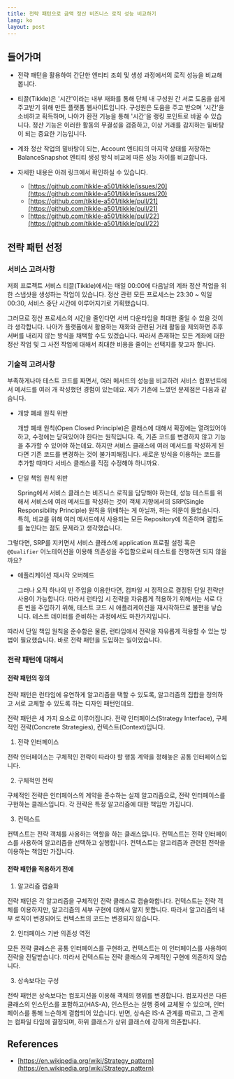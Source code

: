 ```yaml
---
title: 전략 패턴으로 금액 정산 비즈니스 로직 성능 비교하기
lang: ko
layout: post
---
```


## 들어가며

- 전략 패턴을 활용하여 간단한 엔티티 조회 및 생성 과정에서의 로직 성능을 비교해봅니다.

- 티끌(Tikkle)은 '시간'이라는 내부 재화를 통해 단체 내 구성원 간 서로 도움을 쉽게 주고받기 위해 만든 플랫폼 웹사이트입니다. 구성원은 도움을 주고 받으며 '시간'을 소비하고 획득하며, 나아가 환전 기능을 통해 '시간'을 랭킹 포인트로 바꿀 수 있습니다. 정산 기능은 이러한 활동의 무결성을 검증하고, 이상 거래를 감지하는 밑바탕이 되는 중요한 기능입니다.

- 계좌 정산 작업의 밑바탕이 되는, Account 엔티티의 마지막 상태를 저장하는 BalanceSnapshot 엔티티 생성 방식 비교에 따른 성능 차이를 비교합니다.

- 자세한 내용은 아래 링크에서 확인하실 수 있습니다.
  - [https://github.com/tikkle-a501/tikkle/issues/20](https://github.com/tikkle-a501/tikkle/issues/20)
  - [https://github.com/tikkle-a501/tikkle/pull/21](https://github.com/tikkle-a501/tikkle/pull/21)
  - [https://github.com/tikkle-a501/tikkle/pull/22](https://github.com/tikkle-a501/tikkle/pull/22)

## 전략 패턴 선정

### 서비스 고려사항

저희 프로젝트 서비스 티끌(Tikkle)에서는 매일 00:00에 다음날의 계좌 정산 작업을 위한 스냅샷을 생성하는 작업이 있습니다. 정산 관련 모든 프로세스는 23:30 ~ 익일 00:30, 서비스 중단 시간에 이루어지기로 기획했습니다.

그러므로 정산 프로세스의 시간을 줄인다면 서버 다운타임을 최대한 줄일 수 있을 것이라 생각합니다. 나아가 플랫폼에서 활용하는 재화와 관련된 거래 활동을 제외하면 추후 서버를 내리지 않는 방식을 채택할 수도 있겠습니다. 따라서 존재하는 모든 계좌에 대한 정산 작업 및 그 사전 작업에 대해서 최대한 비용을 줄이는 선택지를 찾고자 합니다.

### 기술적 고려사항

부족하게나마 테스트 코드를 짜면서, 여러 메서드의 성능을 비교하려 서비스 컴포넌트에서 메서드를 여러 개 작성했던 경험이 있는데요. 제가 기존에 느꼈던 문제점은 다음과 같습니다.

- 개방 폐쇄 원칙 위반

  개방 폐쇄 원칙(Open Closed Principle)은 클래스에 대해서 확장에는 열려있어야 하고, 수정에는 닫혀있어야 한다는 원칙입니다. 즉, 기존 코드를 변경하지 않고 기능을 추가할 수 있어야 하는데요. 하지만 서비스 클래스에 여러 메서드를 작성하게 된다면 기존 코드를 변경하는 것이 불가피해집니다. 새로운 방식을 이용하는 코드를 추가할 때마다 서비스 클래스를 직접 수정해야 하니까요.

- 단일 책임 원칙 위반

  Spring에서 서비스 클래스는 비즈니스 로직을 담당해야 하는데, 성능 테스트를 위해서 서비스에 여러 메서드를 작성하는 것이 객체 지향에서의 SRP(Single Responsibility Principle) 원칙을 위배하는 게 아닐까, 하는 의문이 들었습니다. 특히, 비교를 위해 여러 메서드에서 사용되는 모든 Repository에 의존하며 결합도를 높인다는 점도 문제라고 생각했습니다.

그렇다면, SRP를 지키면서 서비스 클래스에 application 프로필 설정 혹은 `@Qualifier` 어노테이션을 이용해 의존성을 주입함으로써 테스트를 진행하면 되지 않을까요?

- 애플리케이션 재시작 오버헤드

  그러나 오직 하나의 빈 주입을 이용한다면, 컴파일 시 정적으로 결정된 단일 전략만 사용이 가능합니다. 따라서 런타임 시 전략을 자유롭게 적용하기 위해서는 서로 다른 빈을 주입하기 위해, 테스트 코드 시 애플리케이션을 재시작하므로 불편을 낳습니다. 테스트 데이터를 준비하는 과정에서도 마찬가지입니다.

따라서 단일 책임 원칙을 준수함은 물론, 런타임에서 전략을 자유롭게 적용할 수 있는 방법이 필요했습니다. 바로 전략 패턴을 도입하는 일이었습니다.

### 전략 패턴에 대해서

#### 전략 패턴의 정의

전략 패턴은 런타임에 유연하게 알고리즘을 택할 수 있도록, 알고리즘의 집합을 정의하고 서로 교체할 수 있도록 하는 디자인 패턴인데요.

전략 패턴은 세 가지 요소로 이루어집니다. 전략 인터페이스(Strategy Interface), 구체적인 전략(Concrete Strategies), 컨텍스트(Context)입니다.

1. 전략 인터페이스

전략 인터페이스는 구체적인 전략이 따라야 할 행동 계약을 정해놓은 공통 인터페이스입니다.

2. 구체적인 전략

구체적인 전략은 인터페이스의 계약을 준수하는 실제 알고리즘으로, 전략 인터페이스를 구현하는 클래스입니다. 각 전략은 특정 알고리즘에 대한 책임만 가집니다.

3. 컨텍스트

컨텍스트는 전략 객체를 사용하는 역할을 하는 클래스입니다. 컨텍스트는 전략 인터페이스를 사용하여 알고리즘을 선택하고 실행합니다. 컨텍스트는 알고리즘과 관련된 전략을 이용하는 책임만 가집니다.

#### 전략 패턴을 적용하기 전에

1. 알고리즘 캡슐화

전략 패턴은 각 알고리즘을 구체적인 전략 클래스로 캡슐화합니다. 컨텍스트는 전략 객체를 이용하지만, 알고리즘의 세부 구현에 대해서 알지 못합니다. 따라서 알고리즘의 내부 로직이 변경되어도 컨텍스트의 코드는 변경되지 않습니다.

2. 인터페이스 기반 의존성 역전

모든 전략 클래스은 공통 인터페이스를 구현하고, 컨텍스트는 이 인터페이스를 사용하여 전략을 전달받습니다. 따라서 컨텍스트는 전략 클래스의 구체적인 구현에 의존하지 않습니다.

3. 상속보다는 구성

전략 패턴은 상속보다는 컴포지션을 이용해 객체의 행위를 변경합니다. 컴포지션은 다른 클래스의 인스턴스를 포함하고(HAS-A), 인스턴스는 실행 중에 교체될 수 있으며, 인터페이스를 통해 느슨하게 결합되어 있습니다. 반면, 상속은 IS-A 관계를 따르고, 그 관계는 컴파일 타임에 결정되며, 하위 클래스가 상위 클래스에 강하게 의존합니다.

## References

- [https://en.wikipedia.org/wiki/Strategy_pattern](https://en.wikipedia.org/wiki/Strategy_pattern)
